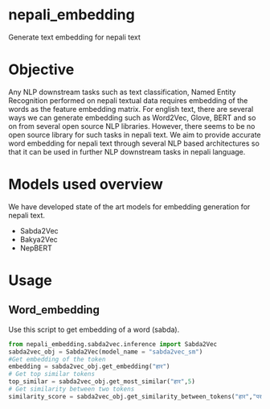 # nepali_embedding
Generate text embedding for nepali text

# Objective
Any NLP downstream tasks such as text classification, Named Entity Recognition performed on nepali textual data requires embedding of the words as the feature embedding matrix.
For english text, there are several ways we can generate embedding such as Word2Vec, Glove, BERT and so on from several open source NLP libraries. However, there seems to be no open source library for such tasks in nepali text. We aim to provide accurate word embedding for nepali text through several NLP based architectures so that it can be used in further NLP downstream  tasks in nepali language.


# Models used overview
We have developed state of the art models for embedding generation for nepali text. 
- Sabda2Vec
- Bakya2Vec
- NepBERT

# Usage

## Word_embedding

Use this script to get embedding of a word (sabda).

```python
from nepali_embedding.sabda2vec.inference import Sabda2Vec
sabda2vec_obj = Sabda2Vec(model_name = "sabda2vec_sm")
#Get embedding of the token 
embedding = sabda2vec_obj.get_embedding("हार")
# Get top similar tokens 
top_similar = sabda2vec_obj.get_most_similar("हार",5)
# Get similarity between two tokens
similarity_score = sabda2vec_obj.get_similarity_between_tokens("हार","पराजय")
```
